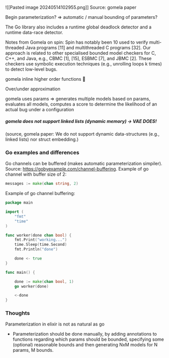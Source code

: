 ![[Pasted image 20240514102955.png]]
Source: gomela paper


Begin parameterization? => automatic / manual bounding of parameters?

The Go library also includes a runtime global deadlock detector and a runtime data-race detector.

Notes from Gomela on spin:
Spin has notably been 10 used to verify multi-threaded Java programs [11] and multithreaded C programs [32]. Our approach is related to other specialised bounded model checkers for C, C++, and Java, e.g., CBMC [1], [15], ESBMC [7], and JBMC [2]. These checkers use symbolic execution techniques (e.g., unrolling loops k times) to detect low-level bugs.

gomela inline higher order functions 👀

Over/under approximation

gomela uses params => generates multiple models based on params, evaluates all models, computes a score to determine the likelihood of an actual bug under a configuration

##### gomela does not support linked lists (dynamic memory) -> VAE DOES!
 (source, gomela paper: We do not support dynamic data-structures (e.g., linked lists) nor struct embedding.)

### Go examples and differences
Go channels can be buffered (makes automatic parameterization simpiler). Source: https://gobyexample.com/channel-buffering. Example of go channel with buffer size of 2: 
```go
messages := make(chan string, 2)
```
Example of go channel buffering:
```go
package main

import (
    "fmt"
    "time"
)

func worker(done chan bool) {
    fmt.Print("working...")
    time.Sleep(time.Second)
    fmt.Println("done")

    done <- true
}

func main() {

    done := make(chan bool, 1)
    go worker(done)

    <-done
}
```
### Thoughts
Parameterization in elixir is not as natural as go
- Parameterization should be done manually, by adding annotations to functions regarding which params should be bounded, specifying some (optional) reasonable bounds and then generating NxM models for N params, M bounds.